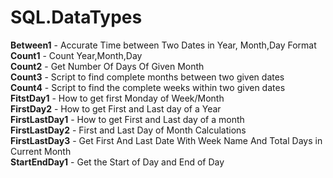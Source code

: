 # SQL.DataTypes
**Between1** - Accurate Time between Two Dates in Year, Month,Day Format  
**Count1** - Count Year,Month,Day  
**Count2** - Get Number Of Days Of Given Month  
**Count3** - Script to find complete months between two given dates  
**Count4** - Script to find the complete weeks within two given dates
**FitstDay1**        - How to get first Monday of Week/Month  
**FirstDay2**        - How to get First and Last day of a Year  
**FirstLastDay1**    - How to get First and Last day of a month  
**FirstLastDay2** - First and Last Day of Month Calculations  
**FirstLastDay3** - Get First And Last Date With Week Name And Total Days in Current Month  
**StartEndDay1**     - Get the Start of Day and End of Day  
